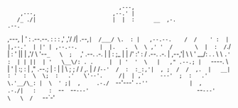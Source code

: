 

                                                                               
                                                                               
                                       ,---,                                   
        ,---,                        ,--.' |                                   
       /_ ./|                        |  |  :      __  ,-.                 .--. 
 ,---, |  ' :               .--.--.  :  :  :    ,' ,'/ /|               .--,`| 
/___/ \.  : |   ,--.--.    /  /    ' :  |  |,--.'  | |' | ,--.--.       |  |.  
 .  \  \ ,' '  /       \  |  :  /`./ |  :  '   ||  |   ,'/       \      '--`_  
  \  ;  `  ,' .--.  .-. | |  :  ;_   |  |   /' :'  :  / .--.  .-. |     ,--,'| 
   \  \    '   \__\/: . .  \  \    `.'  :  | | ||  | '   \__\/: . .     |  | ' 
    '  \   |   ," .--.; |   `----.   \  |  ' | :;  : |   ," .--.; |     :  | | 
     \  ;  ;  /  /  ,.  |  /  /`--'  /  :  :_:,'|  , ;  /  /  ,.  |   __|  : ' 
      :  \  \;  :   .'   \'--'.     /|  | ,'     ---'  ;  :   .'   \.'__/\_: | 
       \  ' ;|  ,     .-./  `--'---' `--''             |  ,     .-./|   :    : 
        `--`  `--`---'                                  `--`---'     \   \  /  
                                                                      `--`-'   

